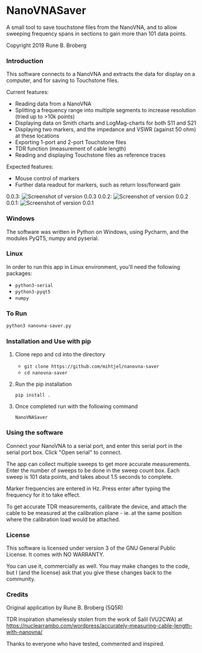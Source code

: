 NanoVNASaver
============
A small tool to save touchstone files from the NanoVNA, and to allow sweeping frequency spans in sections to gain more than 101 data points.

Copyright 2019 Rune B. Broberg

### Introduction
This software connects to a NanoVNA and extracts the data for display on a computer, and for saving to Touchstone files.

Current features:
- Reading data from a NanoVNA
- Splitting a frequency range into multiple segments to increase resolution (tried up to >10k points)
- Displaying data on Smith charts and LogMag-charts for both S11 and S21
- Displaying two markers, and the impedance and VSWR (against 50 ohm) at these locations
- Exporting 1-port and 2-port Touchstone files
- TDR function (measurement of cable length)
- Reading and displaying Touchstone files as reference traces

Expected features:
- Mouse control of markers
- Further data readout for markers, such as return loss/forward gain

0.0.3:
![Screenshot of version 0.0.3](https://i.imgur.com/Cyp4gax.png)
0.0.2:
![Screenshot of version 0.0.2](https://i.imgur.com/eoLwv35.png)
0.0.1:
![Screenshot of version 0.0.1](https://i.imgur.com/kcCC2eK.png)

### Windows

The software was written in Python on Windows, using Pycharm, and the modules PyQT5, numpy and pyserial.

### Linux

In order to run this app in Linux environment, you'll need the following packages:

* `python3-serial`
* `python3-pyqt5`
* `numpy`

### To Run

```sh
python3 nanovna-saver.py
```

### Installation and Use with pip

1. Clone repo and cd into the directory 
   - `git clone https://github.com/mihtjel/nanovna-saver`
   - `cd nanovna-saver`

2. Run the pip installation

    `pip install .`
    
2. Once completed run with the following command

    `NanoVNASaver` 

### Using the software

Connect your NanoVNA to a serial port, and enter this serial port in the serial port box. Click "Open serial" to connect.

The app can collect multiple sweeps to get more accurate measurements. Enter the number of sweeps to be done in the
sweep count box. Each sweep is 101 data points, and takes about 1.5 seconds to complete.

Marker frequencies are entered in Hz. Press enter after typing the frequency for it to take effect.

To get accurate TDR measurements, calibrate the device, and attach the cable to be measured at the calibration plane -
ie. at the same position where the calibration load would be attached.

### License
This software is licensed under version 3 of the GNU General Public License. It comes with NO WARRANTY.

You can use it, commercially as well. You may make changes to the code, but I (and the license) ask that you give these changes back to the community.

### Credits
Original application by Rune B. Broberg (5Q5R)

TDR inspiration shamelessly stolen from the work of Salil (VU2CWA) at https://nuclearrambo.com/wordpress/accurately-measuring-cable-length-with-nanovna/

Thanks to everyone who have tested, commented and inspired.